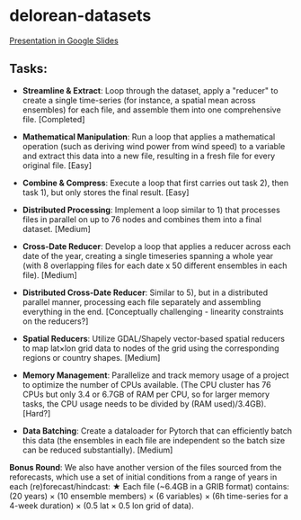 # delorean-datasets

[Presentation in Google Slides](https://docs.google.com/presentation/d/1mpfY3Bmu7nKKs3hsE7gQqjQxMAWsZ8AWS16ghgJVVuQ/edit#slide=id.p)

## Tasks:

- **Streamline & Extract**: Loop through the dataset, apply a "reducer" to create a single time-series (for instance, a spatial mean across ensembles) for each file, and assemble them into one comprehensive file. [Completed]

- **Mathematical Manipulation**: Run a loop that applies a mathematical operation (such as deriving wind power from wind speed) to a variable and extract this data into a new file, resulting in a fresh file for every original file. [Easy]

- **Combine & Compress**: Execute a loop that first carries out task 2), then task 1), but only stores the final result. [Easy]

- **Distributed Processing**: Implement a loop similar to 1) that processes files in parallel on up to 76 nodes and combines them into a final dataset. [Medium]

- **Cross-Date Reducer**: Develop a loop that applies a reducer across each date of the year, creating a single timeseries spanning a whole year (with 8 overlapping files for each date x 50 different ensembles in each file). [Medium]

- **Distributed Cross-Date Reducer**: Similar to 5), but in a distributed parallel manner, processing each file separately and assembling everything in the end. [Conceptually challenging - linearity constraints on the reducers?]

- **Spatial Reducers**: Utilize GDAL/Shapely vector-based spatial reducers to map lat×lon grid data to nodes of the grid using the corresponding regions or country shapes. [Medium]

- **Memory Management**: Parallelize and track memory usage of a project to optimize the number of CPUs available. (The CPU cluster has 76 CPUs but only 3.4 or 6.7GB of RAM per CPU, so for larger memory tasks, the CPU usage needs to be divided by (RAM used)/3.4GB). [Hard?]

- **Data Batching**: Create a dataloader for Pytorch that can efficiently batch this data (the ensembles in each file are independent so the batch size can be reduced substantially). [Medium]

**Bonus Round**:
We also have another version of the files sourced from the reforecasts, which use a set of initial conditions from a range of years in each (re)forecast/hindcast:
★ Each file (~6.4GB in a GRIB format) contains:
(20 years) × (10 ensemble members) × (6 variables) × (6h time-series for a 4-week duration) × (0.5 lat × 0.5 lon grid of data).
